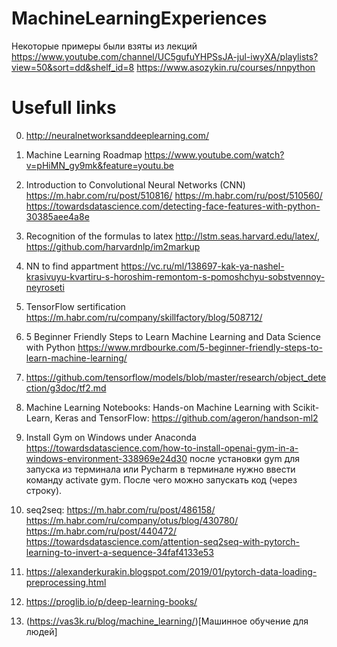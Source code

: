 # MachineLearningExperiences

Некоторые примеры были взяты из лекций https://www.youtube.com/channel/UC5gufuYHPSsJA-jul-iwyXA/playlists?view=50&sort=dd&shelf_id=8
https://www.asozykin.ru/courses/nnpython


# Usefull links
0. http://neuralnetworksanddeeplearning.com/
1. Machine Learning Roadmap https://www.youtube.com/watch?v=pHiMN_gy9mk&feature=youtu.be
2. Introduction to Convolutional Neural Networks (CNN) https://m.habr.com/ru/post/510816/
https://m.habr.com/ru/post/510560/
https://towardsdatascience.com/detecting-face-features-with-python-30385aee4a8e
3. Recognition of the formulas to latex http://lstm.seas.harvard.edu/latex/, https://github.com/harvardnlp/im2markup
4. NN to find appartment https://vc.ru/ml/138697-kak-ya-nashel-krasivuyu-kvartiru-s-horoshim-remontom-s-pomoshchyu-sobstvennoy-neyroseti
5. TensorFlow sertification https://m.habr.com/ru/company/skillfactory/blog/508712/
6. 5 Beginner Friendly Steps to Learn Machine Learning and Data Science with Python
https://www.mrdbourke.com/5-beginner-friendly-steps-to-learn-machine-learning/

7. https://github.com/tensorflow/models/blob/master/research/object_detection/g3doc/tf2.md
8. Machine Learning Notebooks: Hands-on Machine Learning with Scikit-Learn, Keras and TensorFlow: https://github.com/ageron/handson-ml2

9. Install Gym on Windows under Anaconda https://towardsdatascience.com/how-to-install-openai-gym-in-a-windows-environment-338969e24d30
после установки gym для запуска из терминала или Pycharm в терминале нужно ввести команду activate gym. После чего можно запускать код (через строку).

10. seq2seq: https://m.habr.com/ru/post/486158/    https://m.habr.com/ru/company/otus/blog/430780/     https://m.habr.com/ru/post/440472/     https://towardsdatascience.com/attention-seq2seq-with-pytorch-learning-to-invert-a-sequence-34faf4133e53

11. https://alexanderkurakin.blogspot.com/2019/01/pytorch-data-loading-preprocessing.html

12. https://proglib.io/p/deep-learning-books/

13. (https://vas3k.ru/blog/machine_learning/)[Машинное обучение для людей]
